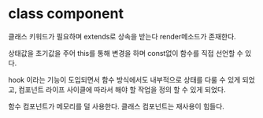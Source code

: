 # class component

클래스 키워드가 필요하며 extends로 상속을 받는다 render메소드가 존재한다.

상태값을 초기값을 주어 this를 통해 변경을 하며 const없이 함수를 직접 선언할 수 있다.

hook 이라는 기능이 도입되면서 함수 방식에서도 내부적으로 상태를 다룰 수 있게 되었고, 컴포넌트 라이프 사이클에 따라서 해야 할 작업을 정의 할 수 있게 되었다.

함수 컴포넌트가 메모리를 덜 사용한다. 클래스 컴포넌트는 재사용이 힘들다.
